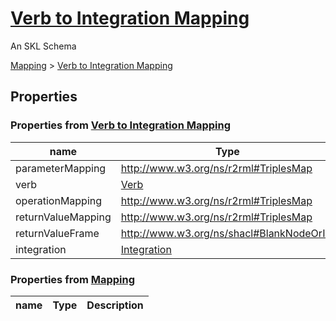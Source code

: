 <!--- This is an autogenerated file -->
# [Verb to Integration Mapping](../../../schemas/core/verb-integration-mapping)

An SKL Schema



[Mapping](../../../schemas/core/mapping) > [Verb to Integration Mapping](../../../schemas/core/verb-integration-mapping)

## Properties

### Properties from [Verb to Integration Mapping](../../../schemas/core/verb-integration-mapping)

| name | Type | Description |
| ---- | ---- | ----------- |
| parameterMapping | http://www.w3.org/ns/r2rml#TriplesMap | |
| verb | [Verb](../../../schemas/core/verb) | |
| operationMapping | http://www.w3.org/ns/r2rml#TriplesMap | |
| returnValueMapping | http://www.w3.org/ns/r2rml#TriplesMap | |
| returnValueFrame | http://www.w3.org/ns/shacl#BlankNodeOrIRI | |
| integration | [Integration](../../../schemas/core/integration) | |

### Properties from [Mapping](../../../schemas/core/mapping)

| name | Type | Description |
| ---- | ---- | ----------- |



